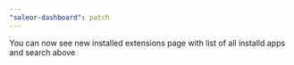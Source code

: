 ```yaml
---
"saleor-dashboard": patch
---
```


You can now see new installed extensions page with list of all installd apps and search above
